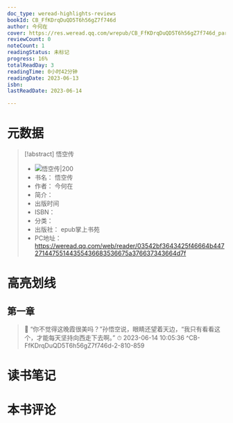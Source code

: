```yaml
---
doc_type: weread-highlights-reviews
bookId: CB_FfKDrqDuQD5T6h56gZ7f746d
author: 今何在
cover: https://res.weread.qq.com/wrepub/CB_FfKDrqDuQD5T6h56gZ7f746d_parsecover
reviewCount: 0
noteCount: 1
readingStatus: 未标记
progress: 16%
totalReadDay: 3
readingTime: 0小时42分钟
readingDate: 2023-06-13
isbn: 
lastReadDate: 2023-06-14

---
```

# 元数据
> [!abstract] 悟空传
> - ![ 悟空传|200](https://res.weread.qq.com/wrepub/CB_FfKDrqDuQD5T6h56gZ7f746d_parsecover)
> - 书名： 悟空传
> - 作者： 今何在
> - 简介： 
> - 出版时间 
> - ISBN： 
> - 分类： 
> - 出版社： epub掌上书苑
> - PC地址：https://weread.qq.com/web/reader/03542bf3643425f46664b44727144755144355436683536675a376637343664d7f

# 高亮划线

## 第一章

> 📌 “你不觉得这晚霞很美吗？”孙悟空说，眼睛还望着天边，“我只有看看这个，才能每天坚持向西走下去啊。” 
> ⏱ 2023-06-14 10:05:36 ^CB-FfKDrqDuQD5T6h56gZ7f746d-2-810-859

# 读书笔记

# 本书评论
